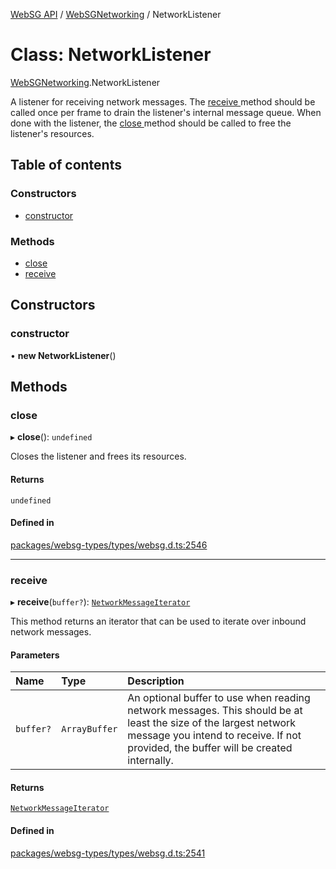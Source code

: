 [WebSG API](../README.md) / [WebSGNetworking](../modules/WebSGNetworking.md) / NetworkListener

# Class: NetworkListener

[WebSGNetworking](../modules/WebSGNetworking.md).NetworkListener

A listener for receiving network messages. The [receive ](WebSGNetworking.NetworkListener.md#receive)
method should be called once per frame to drain the listener's internal message queue. When done with the
listener, the [close ](WebSGNetworking.NetworkListener.md#close) method should be called to free
the listener's resources.

## Table of contents

### Constructors

- [constructor](WebSGNetworking.NetworkListener.md#constructor)

### Methods

- [close](WebSGNetworking.NetworkListener.md#close)
- [receive](WebSGNetworking.NetworkListener.md#receive)

## Constructors

### constructor

• **new NetworkListener**()

## Methods

### close

▸ **close**(): `undefined`

Closes the listener and frees its resources.

#### Returns

`undefined`

#### Defined in

[packages/websg-types/types/websg.d.ts:2546](https://github.com/thirdroom/thirdroom/blob/3d97b348/packages/websg-types/types/websg.d.ts#L2546)

___

### receive

▸ **receive**(`buffer?`): [`NetworkMessageIterator`](WebSGNetworking.NetworkMessageIterator.md)

This method returns an iterator that can be used to iterate over inbound network messages.

#### Parameters

| Name | Type | Description |
| :------ | :------ | :------ |
| `buffer?` | `ArrayBuffer` | An optional buffer to use when reading network messages. This should be at least the size of the largest network message you intend to receive. If not provided, the buffer will be created internally. |

#### Returns

[`NetworkMessageIterator`](WebSGNetworking.NetworkMessageIterator.md)

#### Defined in

[packages/websg-types/types/websg.d.ts:2541](https://github.com/thirdroom/thirdroom/blob/3d97b348/packages/websg-types/types/websg.d.ts#L2541)
